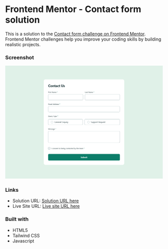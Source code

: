 # Frontend Mentor - Contact form solution

This is a solution to the [Contact form challenge on Frontend Mentor](https://www.frontendmentor.io/challenges/contact-form--G-hYlqKJj). Frontend Mentor challenges help you improve your coding skills by building realistic projects.

### Screenshot

![](./images/Screenshot.png)

### Links

- Solution URL: [Solution URL here](https://github.com/NDK1195/contact-form)
- Live Site URL: [Live site URL here](https://ndk1195.github.io/contact-form/)

### Built with

- HTML5
- Tailwind CSS
- Javascript
